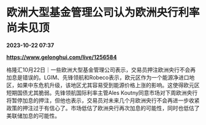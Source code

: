 # 欧洲大型基金管理公司认为欧洲央行利率尚未见顶

**2023-10-22 07:37**

**https://www.gelonghui.com/live/1256584**

格隆汇10月22日｜一些欧洲大型基金管理公司表示，交易员押注欧洲央行不会再加息是错误的。LGIM、先锋领航和Robeco表示，欧元区作为一个能源净进口地区，如果中东危机升级，该地区尤其容易受到能源价格上涨的影响。这使得欧元区短期国债尤其脆弱。先锋领航国际利率主管Ales Koutny同意市场对下周欧洲央行将暂停加息的押注，但他也表示，交易员对未来几个月欧洲央行不会再进一步收紧政策的押注过于有信心了。市场低估了欧洲央行再次加息的可能性，同时也低估了美联储加息的可能性。